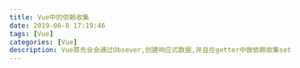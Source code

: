 ```yaml
---
title: Vue中的依赖收集
date: 2019-06-8 17:19:46
tags: [Vue]
categories: [Vue]
description: Vue首先会会通过Obsever,创建响应式数据,并且在getter中做依赖收集setter中派发。
---
```

